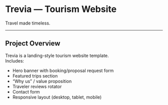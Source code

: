 # Trevia — Tourism Website

Travel made timeless.

---

## Project Overview

Trevia is a landing-style tourism website template.  
Includes:  
- Hero banner with booking/proposal request form  
- Featured trips section  
- “Why us” / value proposition  
- Traveler reviews rotator  
- Contact form  
- Responsive layout (desktop, tablet, mobile)  
